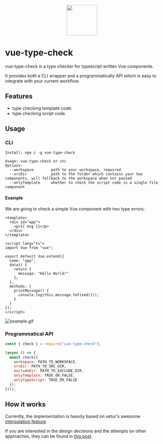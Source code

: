 <p align="center">
  <img width="100px" height="100px" src="https://raw.githubusercontent.com/Yuyz0112/vue-type-check/master/assets/logo.png">
</p>

# vue-type-check

vue-type-check is a type checker for typescript written Vue components.

It provides both a CLI wrapper and a programmatically API which is easy to integrate with your current workflow.

## Features

- type checking template code.
- type checking script code.

## Usage

### CLI

```shell
Install: npm i -g vue-type-check

Usage: vue-type-check or vtc
Options:
  --workspace        path to your workspace, required
  --srcDir           path to the folder which contains your Vue components, will fallback to the workspace when not passed
  --onlyTemplate     whether to check the script code in a single file component
```

#### Example

We are going to check a simple Vue component with two type errors:

```vue
<template>
  <div id="app">
    <p>{{ msg }}</p>
  </div>
</template>

<script lang="ts">
import Vue from "vue";

export default Vue.extend({
  name: "app",
  data() {
    return {
      message: "Hello World!"
    };
  },
  methods: {
    printMessage() {
      console.log(this.message.toFixed(1));
    }
  }
});
</script>
```

![example.gif](https://raw.githubusercontent.com/Yuyz0112/vue-type-check/master/assets/vtc.gif)

### Programmatical API

```js
const { check } = require("vue-type-check");

(async () => {
  await check({
    workspace: PATH_TO_WORKSPACE,
    srcDir: PATH_TO_SRC_DIR,
    excludeDir: PATH_TO_EXCLUDE_DIR,
    onlyTemplate: TRUE_OR_FALSE,
    onlyTypeScript: TRUE_OR_FALSE
  });
})();
```

## How it works

Currently, the implementation is heavily based on vetur's awesome [interpolation feature](https://vuejs.github.io/vetur/interpolation.html).

If you are interested in the design decisions and the attempts on other approaches, they can be found in [this post](http://www.myriptide.com/vue-type-check/).
